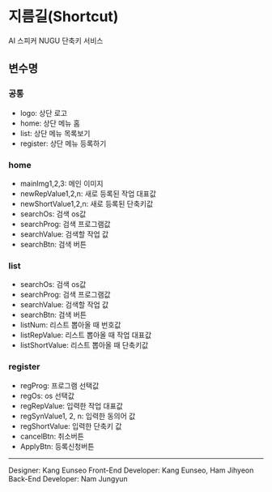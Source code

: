 지름길(Shortcut)
=======
AI 스피커 NUGU 단축키 서비스

변수명
----
### 공통
* logo: 상단 로고
* home: 상단 메뉴 홈
* list: 상단 메뉴 목록보기
* register: 상단 메뉴 등록하기

### home
* mainImg1,2,3: 메인 이미지
* newRepValue1,2,n: 새로 등록된 작업 대표값
* newShortValue1,2,n: 새로 등록된 단축키값
* searchOs: 검색 os값
* searchProg: 검색 프로그램값
* searchValue: 검색할 작업 값
* searchBtn: 검색 버튼

### list
* searchOs: 검색 os값
* searchProg: 검색 프로그램값
* searchValue: 검색할 작업 값
* searchBtn: 검색 버튼
* listNum: 리스트 뽑아올 때 번호값
* listRepValue: 리스트 뽑아올 때 작업 대표값
* listShortValue: 리스트 뽑아올 때 단축키값

### register
* regProg: 프로그램 선택값
* regOs: os 선택값
* regRepValue: 입력한 작업 대표값
* regSynValue1, 2, n: 입력한 동의어 값
* regShortValue: 입력한 단축키 값
* cancelBtn: 취소버튼
* ApplyBtn: 등록신청버튼

* * *
Designer: Kang Eunseo
Front-End Developer: Kang Eunseo, Ham Jihyeon
Back-End Developer: Nam Jungyun